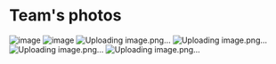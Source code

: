 Team's photos
====
![image](https://github.com/AdrianRR20/Robot-Knights/assets/174557020/7557289e-495a-4a75-a333-d7218784618e)
![image](https://github.com/AdrianRR20/Robot-Knights/assets/174557020/4c3437b6-4fcd-4e9d-8765-ebdf62be6719)
![Uploading image.png…]()
![Uploading image.png…]()
![Uploading image.png…]()
![Uploading image.png…]()
